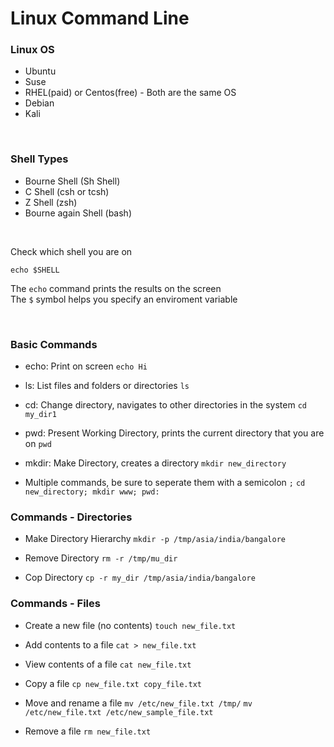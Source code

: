 # Linux Command Line

### Linux OS
- Ubuntu
- Suse
- RHEL(paid) or Centos(free) - Both are the same OS
- Debian
- Kali

<br>

### Shell Types
- Bourne Shell (Sh Shell)
- C Shell (csh or tcsh)
- Z Shell (zsh)
- Bourne again Shell (bash)

<br>

Check which shell you are on
```
echo $SHELL
```
The `echo` command prints the results on the screen <br>
The `$` symbol helps you specify an enviroment variable

<br>


### Basic Commands
- echo: Print on screen
  ```echo Hi```

- ls: List files and folders or directories
  ```ls```

- cd: Change directory, navigates to other directories in the system
  ```cd my_dir1```

- pwd: Present Working Directory, prints the current directory that you are on
  ```pwd```

- mkdir: Make Directory, creates a directory
  ```mkdir new_directory```

- Multiple commands, be sure to seperate them with a semicolon ```;```
  ```cd new_directory; mkdir www; pwd:```


### Commands - Directories
- Make Directory Hierarchy
  ```mkdir -p /tmp/asia/india/bangalore```

- Remove Directory
  ```rm -r /tmp/mu_dir```

- Cop Directory
  ```cp -r my_dir /tmp/asia/india/bangalore```


### Commands - Files
- Create a new file (no contents)
  ```touch new_file.txt```

- Add contents to a file
  ```cat > new_file.txt```

- View contents of a file
  ```cat new_file.txt```

- Copy a file
  ```cp new_file.txt copy_file.txt```

- Move and rename a file
  ```mv /etc/new_file.txt /tmp/```
  ```mv /etc/new_file.txt /etc/new_sample_file.txt```

- Remove a file
  ```rm new_file.txt```
